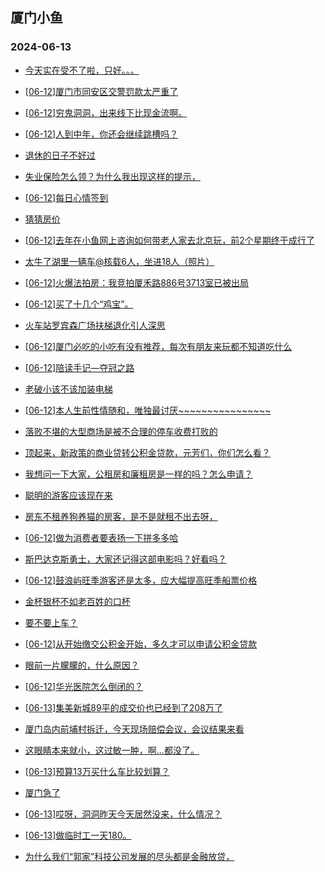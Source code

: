 ## 厦门小鱼 
### 2024-06-13

+ [今天实在受不了啦，只好。。。](http://bbs.xmfish.com/read-htm-tid-18203683.html)

+ [[06-12]厦门市同安区交警罚款太严重了](http://bbs.xmfish.com/read-htm-tid-18203706.html)

+ [[06-12]穷鬼洞洞，出来线下比现金流啊。](http://bbs.xmfish.com/read-htm-tid-18203906.html)

+ [[06-12]人到中年，你还会继续跳槽吗？](http://bbs.xmfish.com/read-htm-tid-18203763.html)

+ [退休的日子不好过](http://bbs.xmfish.com/read-htm-tid-18203804.html)

+ [失业保险怎么领？为什么我出现这样的提示，](http://bbs.xmfish.com/read-htm-tid-18203611.html)

+ [[06-12]每日心情签到](http://bbs.xmfish.com/read-htm-tid-18203609.html)

+ [猜猜房价](http://bbs.xmfish.com/read-htm-tid-18203823.html)

+ [[06-12]去年在小鱼网上咨询如何带老人家去北京玩，前2个星期终于成行了](http://bbs.xmfish.com/read-htm-tid-18203657.html)

+ [太牛了湖里一辆车@核载6人，坐进18人（照片）](http://bbs.xmfish.com/read-htm-tid-18203935.html)

+ [[06-12]火爆法拍房：我竞拍厦禾路886号3713室已被出局](http://bbs.xmfish.com/read-htm-tid-18203930.html)

+ [[06-12]买了十几个“鸡宝”。](http://bbs.xmfish.com/read-htm-tid-18203738.html)

+ [火车站罗宾森广场扶梯退化引人深思](http://bbs.xmfish.com/read-htm-tid-18203913.html)

+ [[06-12]厦门必吃的小吃有没有推荐，每次有朋友来玩都不知道吃什么](http://bbs.xmfish.com/read-htm-tid-18203837.html)

+ [[06-12]陪读手记—夺冠之路](http://bbs.xmfish.com/read-htm-tid-18203797.html)

+ [老破小该不该加装电梯](http://bbs.xmfish.com/read-htm-tid-18203810.html)

+ [[06-12]本人生前性情随和，唯独最讨厌~~~~~~~~~~~~~~~~](http://bbs.xmfish.com/read-htm-tid-18203995.html)

+ [落败不堪的大型商场是被不合理的停车收费打败的](http://bbs.xmfish.com/read-htm-tid-18203924.html)

+ [顶起来，新政策的商业贷转公积金贷款，元芳们，你们怎么看？](http://bbs.xmfish.com/read-htm-tid-18203972.html)

+ [我想问一下大家，公租房和廉租房是一样的吗？怎么申请？](http://bbs.xmfish.com/read-htm-tid-18203891.html)

+ [聪明的游客应该现在来](http://bbs.xmfish.com/read-htm-tid-18203967.html)

+ [房东不租养狗养猫的房客，是不是就租不出去呀，](http://bbs.xmfish.com/read-htm-tid-18203946.html)

+ [[06-12]做为消费者要表扬一下拼多多哈](http://bbs.xmfish.com/read-htm-tid-18204072.html)

+ [斯巴达克斯勇士，大家还记得这部电影吗？好看吗？](http://bbs.xmfish.com/read-htm-tid-18203936.html)

+ [[06-12]鼓浪屿旺季游客还是太多，应大幅提高旺季船票价格](http://bbs.xmfish.com/read-htm-tid-18204006.html)

+ [金杯银杯不如老百姓的口杯](http://bbs.xmfish.com/read-htm-tid-18203959.html)

+ [要不要上车？](http://bbs.xmfish.com/read-htm-tid-18203999.html)

+ [[06-12]从开始缴交公积金开始，多久才可以申请公积金贷款](http://bbs.xmfish.com/read-htm-tid-18204016.html)

+ [眼前一片朦朦的，什么原因？](http://bbs.xmfish.com/read-htm-tid-18203964.html)

+ [[06-12]华光医院怎么倒闭的？](http://bbs.xmfish.com/read-htm-tid-18204063.html)

+ [[06-13]集美新城89平的成交价也已经到了208万了](http://bbs.xmfish.com/read-htm-tid-18204264.html)

+ [厦门岛内前埔村拆迁，今天现场赔偿会议，会议结果来看](http://bbs.xmfish.com/read-htm-tid-18204277.html)

+ [这眼睛本来就小，这过敏一肿，啊…都没了。](http://bbs.xmfish.com/read-htm-tid-18204120.html)

+ [[06-13]预算13万买什么车比较划算？](http://bbs.xmfish.com/read-htm-tid-18204171.html)

+ [厦门急了](http://bbs.xmfish.com/read-htm-tid-18204278.html)

+ [[06-13]哎呀，洞洞昨天今天居然没来，什么情况？](http://bbs.xmfish.com/read-htm-tid-18204116.html)

+ [[06-13]做临时工一天180。](http://bbs.xmfish.com/read-htm-tid-18204197.html)

+ [为什么我们“郭家”科技公司发展的尽头都是金融放贷，](http://bbs.xmfish.com/read-htm-tid-18204248.html)

